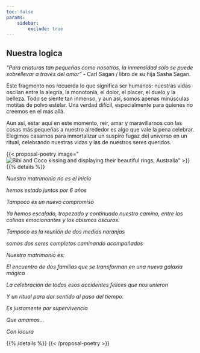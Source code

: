 ```yaml
---
toc: false
params:
    sidebar:
        exclude: true
---
```


## Nuestra logica

_"Para criaturas tan pequeñas como nosotros, la inmensidad solo se puede sobrellevar a través del amor"_ - Carl Sagan / libro de su hija Sasha Sagan.

Este fragmento nos recuerda lo que significa ser humanos: nuestras vidas oscilan entre la alegría, la monotonía, el dolor, el placer, el duelo y la belleza. Todo se siente tan inmenso, y aun así, somos apenas minúsculas motitas de polvo estelar. Una verdad difícil, especialmente para quienes no creemos en el más allá.

Aun así, estar aquí en este momento, reír, amar y maravillarnos con las cosas más pequeñas a nuestro alrededor es algo que vale la pena celebrar. Elegimos casarnos para inmortalizar un suspiro fugaz del universo en un ritual, celebrando nuestras vidas y las de nuestros seres queridos.

{{< proposal-poetry image="![Bibi and Coco kissing and displaying their beautiful rings, Australia](/images/proposal.webp)" >}}
{{% details %}}

_Nuestro matrimonio no es el inicio_

_hemos estado juntos por 6 años_

_Tampoco es un nuevo compromiso_

_Ya hemos escalado, tropezado y continuado nuestro camino, entre las colinas emocionantes y los abismos oscuros._

_Tampoco es la reunión de dos medias naranjas_

_somos dos seres completos caminando acompañados_

_Nuestro matrimonio es:_

_El encuentro de dos familias que se transforman en una nueva galaxia mágica_

_La celebración de todos esos accidentes felices que nos unieron_

_Y un ritual para dar sentido al paso del tiempo._

_Es justamente por supervivencia_

_Que amamos..._

_Con locura_

{{% /details %}}
{{< /proposal-poetry >}}

